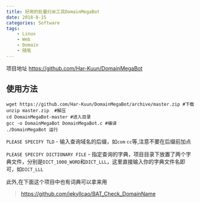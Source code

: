 ```yaml
---
title: 好用的批量扫米工具DomainMegaBot
date: 2018-8-15
categories: Software
tags:
    - Linux
    - Web
    - Domain
    - 随笔
---
```

项目地址
https://github.com/Har-Kuun/DomainMegaBot
<!--more-->
## 使用方法
```
wget https://github.com/Har-Kuun/DomainMegaBot/archive/master.zip #下载
unzip master.zip  #解压
cd DomainMegaBot-master #进入目录
gcc -o DomainMegaBot DomainMegaBot.c #编译
./DomainMegaBot 运行
```
``PLEASE SPECIFY TLD`` - 输入查询域名的后缀，如``com`` ``cc``等,注意不要在后缀前加点

``PLEASE SPECIFY DICTIONARY FILE`` - 指定查询的字典，项目目录下放置了两个字典文件，分别是``DICT_1000_WORD``和``DICT_LLL``，这里直接输入你的字典文件名即可，如``DICT_LLL``

此外,在下面这个项目中也有词典可以拿来用
> https://github.com/jekyllcao/BAT_Check_DomainName